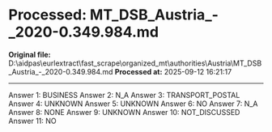 # Processed: MT_DSB_Austria_-_2020-0.349.984.md

**Original file:** D:\aidpas\eurlextract\fast_scrape\organized_mt\authorities\Austria\MT_DSB_Austria_-_2020-0.349.984.md
**Processed at:** 2025-09-12 16:21:17

---

Answer 1: BUSINESS
Answer 2: N_A
Answer 3: TRANSPORT_POSTAL
Answer 4: UNKNOWN
Answer 5: UNKNOWN
Answer 6: NO
Answer 7: N_A
Answer 8: NONE
Answer 9: UNKNOWN
Answer 10: NOT_DISCUSSED
Answer 11: NO